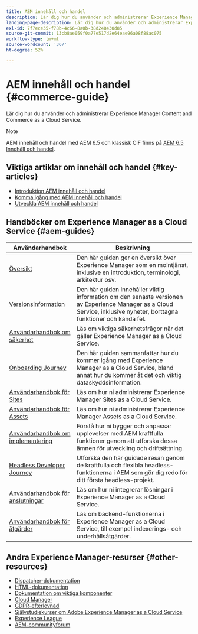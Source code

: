 ```yaml
---
title: AEM innehåll och handel
description: Lär dig hur du använder och administrerar Experience Manager Content and Commerce as a Cloud Service.
landing-page-description: Lär dig hur du använder och administrerar Experience Manager Content and Commerce as a Cloud Service.
exl-id: 7f7ece35-f78b-4c66-8a0b-38d248430d85
source-git-commit: 13cb8ae059f0a77e517d2e64eae96a08f88ac075
workflow-type: tm+mt
source-wordcount: '367'
ht-degree: 52%

---
```


# AEM innehåll och handel {#commerce-guide}

Lär dig hur du använder och administrerar Experience Manager Content and Commerce as a Cloud Service.

>[!NOTE]
>
>AEM innehåll och handel med AEM 6.5 och klassisk CIF finns på [AEM 6.5 Innehåll och handel](https://experienceleague.adobe.com/docs/experience-manager-65/commerce/home.html).

## Viktiga artiklar om innehåll och handel {#key-articles}

* [Introduktion AEM innehåll och handel](introduction.md)
* [Komma igång med AEM innehåll och handel](/help/commerce-cloud/getting-started.md)
* [Utveckla AEM innehåll och handel](/help/commerce-cloud/develop.md)

## Handböcker om Experience Manager as a Cloud Service {#aem-guides}

| Användarhandbok | Beskrivning |
|---|---|
| [Översikt](/help/overview/home.md) | Den här guiden ger en översikt över Experience Manager som en molntjänst, inklusive en introduktion, terminologi, arkitektur osv. |
| [Versionsinformation](/help/release-notes/home.md) | Den här guiden innehåller viktig information om den senaste versionen av Experience Manager as a Cloud Service, inklusive nyheter, borttagna funktioner och kända fel. |
| [Användarhandbok om säkerhet](/help/security/home.md) | Läs om viktiga säkerhetsfrågor när det gäller Experience Manager as a Cloud Service. |
| [Onboarding Journey](/help/journey-onboarding/overview.md) | Den här guiden sammanfattar hur du kommer igång med Experience Manager as a Cloud Service, bland annat hur du kommer åt det och viktig dataskyddsinformation. |
| [Användarhandbok för Sites](/help/sites-cloud/home.md) | Läs om hur ni administrerar Experience Manager Sites as a Cloud Service. |
| [Användarhandbok för Assets](/help/assets/home.md) | Läs om hur ni administrerar Experience Manager Assets as a Cloud Service. |
| [Användarhandbok om implementering](/help/implementing/home.md) | Förstå hur ni bygger och anpassar upplevelser med AEM kraftfulla funktioner genom att utforska dessa ämnen för utveckling och driftsättning. |
| [Headless Developer Journey](/help/journey-headless/developer/overview.md) | Utforska den här guidade resan genom de kraftfulla och flexibla headless-funktionerna i AEM som gör dig redo för ditt första headless-projekt. |
| [Användarhandbok för anslutningar](/help/connectors/home.md) | Läs om hur ni integrerar lösningar i Experience Manager as a Cloud Service. |
| [Användarhandbok för åtgärder](/help/operations/home.md) | Läs om backend-funktionerna i Experience Manager as a Cloud Service, till exempel indexerings- och underhållsåtgärder. |

## Andra Experience Manager-resurser {#other-resources}

* [Dispatcher-dokumentation](/help/implementing/dispatcher/overview.md)
* [HTML-dokumentation](https://experienceleague.adobe.com/docs/experience-manager-htl/using/overview.html)
* [Dokumentation om viktiga komponenter](https://experienceleague.adobe.com/docs/experience-manager-core-components/using/introduction.html)
* [Cloud Manager](/help/onboarding/cloud-manager-introduction.md)
* [GDPR-efterlevnad](/help/compliance/data-privacy-and-protection-readiness/aem-readiness.md)
* [Självstudiekurser om Adobe Experience Manager as a Cloud Service](https://experienceleague.adobe.com/docs/experience-manager-learn/cloud-service/overview.html)
* [Experience League](https://guided.adobe.com/?promoid=K42KVXHD&amp;mv=other#solutions/experience-manager)
* [AEM-communityforum](https://forums.adobe.com/community/experience-cloud/marketing-cloud/experience-manager)
